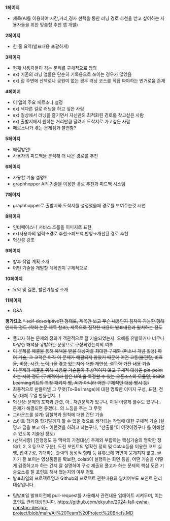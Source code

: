 **1페이지**

- 제목(AI를 이용하여 시간,거리,경사 선택을 통한 러닝 경로 추천을 받고 싶어하는 사용자들을 위한 맞춤형 추천 앱 개발)

**2페이지**

- 한 줄 요약(발표내용 포괄하게)

**3페이지**

- 현재 사용자들이 겪는 문제를 구체적으로 정의
- ex) 기존의 러닝 앱들은 단순히 기록용으로 쓰이는 경우가 많았음
- ex) 집 주변에 산책로나 공원이 없는 경우 러닝 코스를 직접 짜야하는 번거로움 존재

**4페이지**

- 이 앱의 주요 페르소나 설정
- ex) 색다른 길로 러닝을 하고 싶은 사람
- ex) 일상에서 러닝을 즐기면서 자신만의 최적화된 경로를 찾고싶은 사람
- ex) 출발지에서 원하는 거리만큼 달려서 도착지로 가고싶은 사람
- 페르소나가 겪는 문제점과 불편함?

**5페이지**

- 해결방안!
- 사용자의 피드백을 분석해 더 나은 경로를 추천

**6페이지**

- 사용할 기술 설명?!
- graphhopper API 기술을 이용한 경로 추천과 피드백 시스템

**7페이지**

- graphhopper로 출발지와 도착지를 설정했을때 경로를 보여주는것 시연

**8페이지**

- 인터페이스나 서비스 흐름을 이미지로 표현
- ex)사용자의 입력→경로 추천→피드백 반영→개선된 경로 추천
- 혁신성 강조

**9페이지**

- 향후 작업 계획 소개
- 어떤 기술을 개발할 계획인지 구체적으로

**10페이지**

- 요약 및 결론, 발전가능성 소개

**11페이지**

- Q&A



**평가요소**
~~* self-descriptive한 형태로, 제목만 보고 무슨 내용인지 짐작이 가능한 형태인지의 정도 (학회 논문 제목 참조), 제목으로 짐작한 내용이 발표내용과 일치하는 정도~~
* 풀고자 하는 문제의 정의가 객관적으로 잘 기술되었는지. 오해를 유발하거나 너무나 다양한 해석을 유발하는 문장으로 구성되었는지의 여부
* ~~이 문제를 해결을 통해 혜택을 받을 대상자를 최대한 구체화 (퍼소나 개념 활용) 하여 기술,  그 고객은 아직 이 문제가 해결되지 않았기 때문에 어떤 고통(불편함, 비효율, 비용, 시간, 노력..)을 겪고 있는지에 대한 개연성, 설득력 가진 내용 기술~~
* ~~이 문제의 해결을 위해 사용할 기술들이 추상적이지 않고 구체적 대상을 pin-point하는 지의 정도 (구체적이라 함은 URL을 특정할 수 있는 오픈소스의 모듈명, SciKit Learning키트의 특정 패키지 명, AI가 아니라 어떤 구체적인 대상 명시 등)~~
* 최종적으로 만들어낼 그 무엇(To-Be Image)에 대한 명확한 이미지 구성, 표현, 전달  (대체 무얼 만들건지...)
* 혁신성: 문제의 포착과 관련, 아.. 저런문제가 있구나,  이걸 이렇게 풀수도 있구나..   문제가 해결되면 좋겠다..  의 느낌을 주는 그 무엇
* 그라운드룰 설계: 팀철학과 원칙에 대한 간단 기술
* 스타트 학기중 학기말까지 할 수 있을 것으로 생각되는 작업에 대한 구체적 기술 (설명과 글을 보고 아~ 이런것을 하려고 하는구나, "산출물"이 이것이겠구나 를 이해할 수 있도록 기술된 정도)
* (선택사항) [진행정도 등 맥락의 가점대상] 주제와 부합하는 핵심기술의 명확한 정의(1, 2, 3 등으로 구분), 도전 포인트의 명확한 정의 및  Colab등을 이용한 코드 실행, 입력구성, 기대하는 출력의 정성적 형태 등 
 유튜브에 화면이 뭉개지지 않고, 글자가 잘 보이는 영상품질을 확보한, colab이 실행하는 화면 등을, 어떤 기술을 어떻게 검증하고자 하는 건지 잘 설명하여 구성 제출요
 풀고자 하는 문제의 핵심 도전 기술요소를 잘 포인트 해서 했는지의 여부 검토 
* 발표화일의  프로젝트명과 Github의 프로젝트 관련내용의 일치여부도 포인트 관리대상입니다.
- 팀발표일 발표이전에  pull-request를 사용해서 관련내용 업데이트 시켜두며, 이는 포인트 관리대상입니다.
   https://github.com/ekyuho/2024-fall-ewha-capston-design-project/blob/main/All%20Team%20Project%20Briefs.MD
